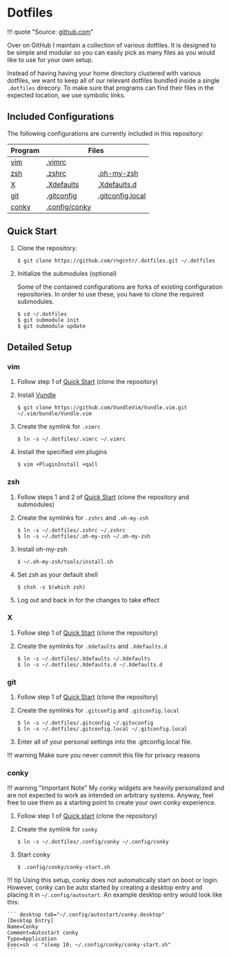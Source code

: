 # Dotfiles

!!! quote "Source: [github.com](https://github.com/rngcntr/.dotfiles)"

Over on GitHub I maintain a collection of various dotfiles. It is designed to be simple and modular so you can easily pick as many files as you would like to use for your own setup.

Instead of having having your home directory clustered with various dotfiles, we want to keep all of our relevant dotfiles bundled inside a single `.dotfiles` direcory. To make sure that programs can find their files in the expected location, we use symbolic links.

## Included Configurations

The following configurations are currently included in this repository:

<table style="white-space: nowrap;">
  <thead>
    <tr>
      <th colspan="1">Program</td>
      <th colspan="2">Files</td>
    </tr>
  </thead>
  <tbody>
    <tr>
      <td><a href=#vim>vim</a></td>
      <td><a href="https://github.com/rngcntr/.dotfiles/blob/master/.vimrc">.vimrc</a></td>
      <td></td>
    </tr>
    <tr>
      <td><a href=#zsh>zsh</a></td>
      <td><a href="https://github.com/rngcntr/.dotfiles/blob/master/.zshrc">.zshrc</a></td>
      <td><a href="https://github.com/rngcntr/.dotfiles/blob/master/.oh-my-zsh">.oh-my-zsh</a></td>
    </tr>
    <tr>
      <td><a href=#X>X</a></td>
      <td><a href="https://github.com/rngcntr/.dotfiles/blob/master/.Xdefaults">.Xdefaults</a></td>
      <td><a href="https://github.com/rngcntr/.dotfiles/blob/master/.Xdefaults.d">.Xdefaults.d</a></td>
    </tr>
    <tr>
      <td><a href=#git>git</a></td>
      <td><a href="https://github.com/rngcntr/.dotfiles/blob/master/.gitconfig">.gitconfig</a></td>
      <td><a href="https://github.com/rngcntr/.dotfiles/blob/master/.gitconfig.local">.gitconfig.local</a></td>
    </tr>
    <tr>
      <td><a href=#conky>conky</a></td>
      <td><a href="https://github.com/rngcntr/.dotfiles/blob/master/.config/conky">.config/conky</a></td>
      <td></td>
    </tr>
  </tbody>
</table>

## Quick Start

1. Clone the repository.

    ``` console
    $ git clone https://github.com/rngcntr/.dotfiles.git ~/.dotfiles
    ```

2. Initialize the submodules (optional)

    Some of the contained configurations are forks of existing configuration repositories. In order to use these, you have to clone the required submodules.

    ``` console
    $ cd ~/.dotfiles
    $ git submodule init
    $ git submodule update
    ```

## Detailed Setup

### vim

1. Follow step 1 of [Quick Start](#quick-start) (clone the repository)

2. Install [Vundle](https://github.com/VundleVim/Vundle.vim)

    ``` console
    $ git clone https://github.com/VundleVim/Vundle.vim.git ~/.vim/bundle/Vundle.vim
    ```

3. Create the symlink for `.vimrc`

    ``` console
    $ ln -s ~/.dotfiles/.vimrc ~/.vimrc
    ```

4. Install the specified vim plugins

    ``` console
    $ vim +PluginInstall +qall
    ```

### zsh

1. Follow steps 1 and 2 of [Quick Start](#quick-start) (clone the repository and submodules)

2. Create the symlinks for `.zshrc` and `.oh-my-zsh`

    ``` console
    $ ln -s ~/.dotfiles/.zshrc ~/.zshrc
    $ ln -s ~/.dotfiles/.oh-my-zsh ~/.oh-my-zsh
    ```

3. Install oh-my-zsh

    ``` console
    $ ~/.oh-my-zsh/tools/install.sh
    ```

4. Set zsh as your default shell

    ``` console
    $ chsh -s $(which zsh)
    ```

5. Log out and back in for the changes to take effect

### X

1. Follow step 1 of [Quick Start](#quick-start) (clone the repository)

2. Create the symlinks for `.Xdefaults` and `.Xdefaults.d`

    ``` console
    $ ln -s ~/.dotfiles/.Xdefaults ~/.Xdefaults
    $ ln -s ~/.dotfiles/.Xdefaults.d ~/.Xdefaults.d
    ```

### git

1. Follow step 1 of [Quick Start](#quick-start) (clone the repository)

2. Create the symlinks for `.gitconfig` and `.gitconfig.local`

    ``` console
    $ ln -s ~/.dotfiles/.gitconfig ~/.gitoconfig
    $ ln -s ~/.dotfiles/.gitconfig.local ~/.gitconfig.local
    ```

3. Enter all of your personal settings into the .gitconfig.local file. 

!!! warning
    Make sure you never commit this file for privacy reasons

### conky

!!! warning "Important Note"
    My conky widgets are heavily personalized and are not expected to work as intended on arbitrary systems. Anyway, feel free to use them as a starting point to create your own conky experience.

1. Follow step 1 of [Quick start](#quick-start) (clone the repository)

2. Create the symlink for `conky`

    ``` console
    $ ln -s ~/.dotfiles/.config/conky ~/.config/conky
    ```

3. Start conky

    ``` console
    $ .config/conky/conky-start.sh
    ```

!!! tip
    Using this setup, conky does not automatically start on boot or login. However, conky can be auto started by creating a desktop entry and placing it in `~/.config/autostart`. An example desktop entry would look like this:

    ``` desktop tab="~/.config/autostart/conky.desktop"
    [Desktop Entry]
    Name=Conky
    Comment=Autostart conky
    Type=Application
    Exec=sh -c "sleep 10; ~/.config/conky/conky-start.sh"
    ```
